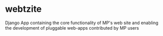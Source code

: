 # webtzite
Django App containing the core functionality of MP's web site and enabling the development of pluggable web-apps contributed by MP users 
